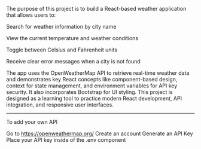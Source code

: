 The purpose of this project is to build a React-based weather application that allows users to:

Search for weather information by city name

View the current temperature and weather conditions

Toggle between Celsius and Fahrenheit units

Receive clear error messages when a city is not found

The app uses the OpenWeatherMap API to retrieve real-time weather data and demonstrates key React concepts like component-based design, context for state management, and environment variables for API key security. It also incorporates Bootstrap for UI styling. This project is designed as a learning tool to practice modern React development, API integration, and responsive user interfaces.


_______________

To add your own API 

Go to https://openweathermap.org/
Create an account 
Generate an API Key 
Place your API key inside of the .env component 

